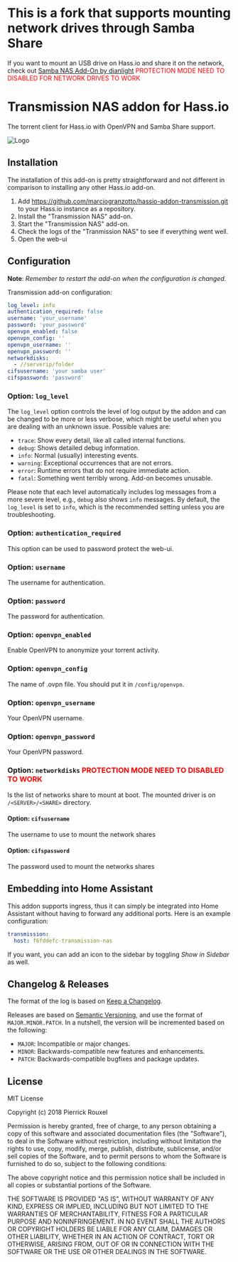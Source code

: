 # This is a fork that supports mounting network drives through Samba Share

If you want to mount an USB drive on Hass.io and share it on the network, check out [Samba NAS Add-On by dianlight](https://github.com/dianlight/hassio-addons/tree/master/sambanas)
<span style="color:red">PROTECTION MODE NEED TO DISABLED FOR NETWORK DRIVES TO WORK</span>

# Transmission NAS addon for Hass.io

The torrent client for Hass.io with OpenVPN and Samba Share support.

![Logo](transmission/logo.png?raw=true "Logo")

## Installation

The installation of this add-on is pretty straightforward and not different in
comparison to installing any other Hass.io add-on.

1. Add https://github.com/marciogranzotto/hassio-addon-transmission.git to your Hass.io instance as a repository.
1. Install the "Transmission NAS" add-on.
1. Start the "Transmission NAS" add-on.
1. Check the logs of the "Tranmission NAS" to see if everything went well.
1. Open the web-ui

## Configuration

**Note**: _Remember to restart the add-on when the configuration is changed._

Transmission add-on configuration:

```yaml
log_level: info
authentication_required: false
username: 'your_username'
password: 'your_password'
openvpn_enabled: false
openvpn_config: ''
openvpn_username: ''
openvpn_password: ''
networkdisks:
  - //serverip/folder
cifsusername: 'your samba user'
cifspassword: 'password'
```

### Option: `log_level`

The `log_level` option controls the level of log output by the addon and can
be changed to be more or less verbose, which might be useful when you are
dealing with an unknown issue. Possible values are:

- `trace`: Show every detail, like all called internal functions.
- `debug`: Shows detailed debug information.
- `info`: Normal (usually) interesting events.
- `warning`: Exceptional occurrences that are not errors.
- `error`:  Runtime errors that do not require immediate action.
- `fatal`: Something went terribly wrong. Add-on becomes unusable.

Please note that each level automatically includes log messages from a
more severe level, e.g., `debug` also shows `info` messages. By default,
the `log_level` is set to `info`, which is the recommended setting unless
you are troubleshooting.

### Option: `authentication_required`

This option can be used to password protect the web-ui.

### Option: `username`

The username for authentication.

### Option: `password`

The password for authentication.

### Option: `openvpn_enabled`

Enable OpenVPN to anonymize your torrent activity.

### Option: `openvpn_config`

The name of .ovpn file. You should put it in `/config/openvpn`.

### Option: `openvpn_username`

Your OpenVPN username.

### Option: `openvpn_password`

Your OpenVPN password.

### Option: `networkdisks`  <span style="color:red">PROTECTION MODE NEED TO DISABLED TO WORK</span>

Is the list of networks share to mount at boot. The mounted driver is on `/<SERVER>/<SHARE>` directory.

#### Option: `cifsusername` 

The username to use to mount the network shares

#### Option: `cifspassword` 

The password used to mount the networks shares


## Embedding into Home Assistant

This addon supports ingress, thus it can simply be integrated into Home Assistant without having to forward any additional ports.
Here is an example configuration:

```yaml
transmission:
  host: f6fddefc-transmission-nas
```

If you want, you can add an icon to the sidebar by toggling *Show in Sidebar* as well.

## Changelog & Releases

The format of the log is based on
[Keep a Changelog](http://keepachangelog.com/en/1.0.0/).

Releases are based on [Semantic Versioning](http://semver.org/spec/v2.0.0.html), and use the format
of ``MAJOR.MINOR.PATCH``. In a nutshell, the version will be incremented
based on the following:

- ``MAJOR``: Incompatible or major changes.
- ``MINOR``: Backwards-compatible new features and enhancements.
- ``PATCH``: Backwards-compatible bugfixes and package updates.

## License

MIT License

Copyright (c) 2018 Pierrick Rouxel

Permission is hereby granted, free of charge, to any person obtaining a copy
of this software and associated documentation files (the "Software"), to deal
in the Software without restriction, including without limitation the rights
to use, copy, modify, merge, publish, distribute, sublicense, and/or sell
copies of the Software, and to permit persons to whom the Software is
furnished to do so, subject to the following conditions:

The above copyright notice and this permission notice shall be included in all
copies or substantial portions of the Software.

THE SOFTWARE IS PROVIDED "AS IS", WITHOUT WARRANTY OF ANY KIND, EXPRESS OR
IMPLIED, INCLUDING BUT NOT LIMITED TO THE WARRANTIES OF MERCHANTABILITY,
FITNESS FOR A PARTICULAR PURPOSE AND NONINFRINGEMENT. IN NO EVENT SHALL THE
AUTHORS OR COPYRIGHT HOLDERS BE LIABLE FOR ANY CLAIM, DAMAGES OR OTHER
LIABILITY, WHETHER IN AN ACTION OF CONTRACT, TORT OR OTHERWISE, ARISING FROM,
OUT OF OR IN CONNECTION WITH THE SOFTWARE OR THE USE OR OTHER DEALINGS IN THE
SOFTWARE.
